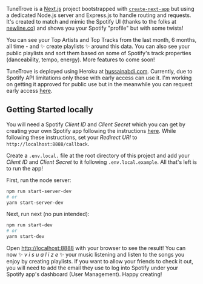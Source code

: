 TuneTrove is a [Next.js](https://nextjs.org/) project bootstrapped with [`create-next-app`](https://github.com/vercel/next.js/tree/canary/packages/create-next-app) but using a dedicated Node.js server and Express.js to handle routing and requests. It's created to match and mimic the Spotify UI (thanks to the folks at [newline.co](https://www.newline.co/)) and shows you your Spotify "profile" but with some twists!

You can see your Top Artists and Top Tracks from the last month, 6 months, all time - and ✨ create playlists ✨ around this data. You can also see your public playlists and sort them based on some of Spotify's track properties (danceability, tempo, energy). More features to come soon!

TuneTrove is deployed using Heroku at [hussainabdi.com](https://www.hussainabdi.com). Currently, due to Spotify API limitations only those with early access can use it. I'm working on getting it approved for public use but in the meanwhile you can request early access [here](mailto:hussain.abdi@uwaterloo.ca).

## Getting Started locally
You will need a Spotify _Client ID_ and _Client Secret_ which you can get by creating your own Spotify app following the instructions [here](https://developer.spotify.com/documentation/web-api/tutorials/getting-started#create-an-app). While following these instructions, set your _Redirect URI_ to ```http://localhost:8888/callback```.

Create a ```.env.local.``` file at the root directory of this project and add your _Client ID_ and _Client Secret_ to it following ```.env.local.example```. All that's left is to run the app!

First, run the node server:

```bash
npm run start-server-dev
# or
yarn start-server-dev
```

Next, run next (no pun intended):
```bash
npm run start-dev
# or
yarn start-dev
```

Open [http://localhost:8888](http://localhost:8888) with your browser to see the result! You can now ✨ _v i s u a l i z e_ ✨ your music listening and listen to the songs you enjoy by creating playlists. If you want to allow your friends to check it out, you will need to add the email they use to log into Spotify under your Spotify app's dashboard (User Management). Happy creating!

